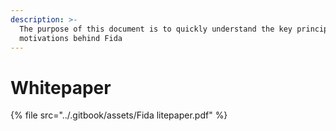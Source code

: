 ```yaml
---
description: >-
  The purpose of this document is to quickly understand the key principles and
  motivations behind Fida
---
```


# Whitepaper

{% file src="../.gitbook/assets/Fida litepaper.pdf" %}
